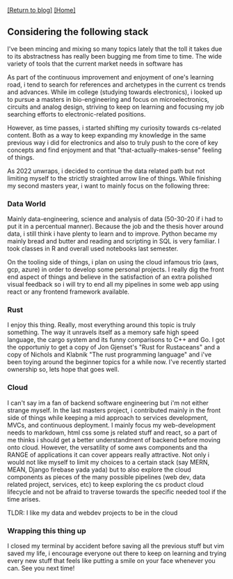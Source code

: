 [\[Return to blog\]](index.md) [\[Home\]](../index.md)

## Considering the following stack

I've been mincing and mixing so many topics lately that the toll it takes due
to its abstractness has really been bugging me from time to time. The wide
variety of tools that the current market needs in software has 


As part of the continuous improvement and enjoyment of one's learning
road, i tend to search for references and archetypes in the current
cs trends and advances. While im college (studying towards electronics),
i looked up to pursue a masters in bio-engineering and focus on
microelectronics, circuits and analog design, striving to keep on learning
and focusing my job searching efforts to electronic-related positions.

However, as time passes, i started shifting my curiosity towards cs-related
content. Both as a way to keep expanding my knowledge in the same previous way
i did for electronics and also to truly push to the core of key concepts and
find enjoyment and that "that-actually-makes-sense" feeling of things.

As 2022 unwraps, i decided to continue the data related path but not limiting
myself to the strictly straighted arrow line of things. While finishing
my second masters year, i want to mainly focus on the following three:

### Data World

Mainly data-engineering, science and analysis of data (50-30-20 if i had to put
it in a percentual manner). Because the job and the thesis hover around data,
i still think i have plenty to learn and to improve. Python became my mainly
bread and butter and reading and scripting in SQL is very familiar. I took
classes in R and overall used notebooks last semester.

On the tooling side of things, i plan on using the cloud infamous trio (aws,
gcp, azure) in order to develop some personal projects. I really dig the
front end aspect of things and believe in the satisfaction of an extra 
polished visual feedback so i will try to end all my pipelines in some
web app using react or any frontend framework available.

### Rust

I enjoy this thing. Really, most everything around this topic is truly
something. The way it unravels itself as a memory safe high speed language,
the cargo system and its funny comparisons to C++ and Go. I got the
opportuniy to get a copy of Jon Gjenset's "Rust for Rustaceans" and a copy of
Nichols and Klabnik "The rust programming language" and i've been toying around
the beginner topics for a while now. I've recently started ownership so, lets
hope that goes well.

### Cloud

I can't say im a fan of backend software engineering but i'm not either
strange myself. In the last masters project, i contributed mainly in the front
side of things while keeping a mid approach to services development, MVCs, and
continuous deployment. I mainly focus my web-development needs to markdown,
html css some js related stuff and react, so a part of me thinks i should
get a better understandment of backend before moving onto cloud. However,
the versatility of some aws components and tha RANGE of applications it can
cover appears really attractive. Not only i would not like myself to limit
my choices to a certain stack (say MERN, MEAN, Django firebase yada yada) but
to also explore the cloud components as pieces of the many possible pipelines
(web dev, data related project, services, etc) to keep exploring the cs product
cloud lifecycle and not be afraid to traverse towards the specific needed tool
if the time arises.

TLDR: I like my data and webdev projects to be in the cloud

### Wrapping this thing up

I closed my terminal by accident before saving all the previous stuff but vim
saved my life, i encourage everyone out there to keep on learning and trying
every new stuff that feels like putting a smile on your face whenever you can.
See you next time!
